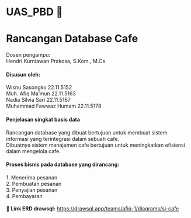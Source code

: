 # UAS_PBD 📂
<h1>Rancangan Database Cafe</h1>

Dosen pengampu:<br>
Hendri Kurniawan Prakosa, S.Kom., M.Cs
<div>
<h4>Disusun oleh:</h4>
Wisnu Sasongko			22.11.5152<br>
Muh. Afiq Ma’mun			22.11.5163<br>
Nadia Silvia Sari			22.11.5167<br>
Muhammad Fawwaz Humam		22.11.5178<br>
</div>
<div>
<h4>Penjelasan singkat basis data</h4>
<p>Rancangan database yang dibuat bertujuan untuk membuat sistem informasi yang terintegrasi dalam sebuah cafe.<br> 
Dibuatnya sistem manajemen cafe bertujuan untuk meningkatkan efisiensi dalam mengelola cafe.</p>
<h4>Proses bisnis pada database yang dirancang:</h4>
 
</div>
<div>
1. Menerima pesanan<br>
2. Pembuatan pesanan<br>
3. Penyajian pesanan<br>
4. Pembayaran<br>
</div>
<br>
<div>
 <strong>🔗 Link ERD drawsql:</strong> <a href="https://drawsql.app/teams/afiq-1/diagrams/si-cafe">https://drawsql.app/teams/afiq-1/diagrams/si-cafe</a>
</div>

